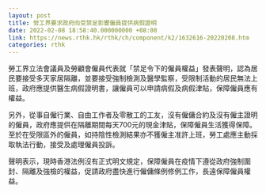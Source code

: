```yaml
---
layout: post
title: 勞工界要求政府向受禁足影響僱員提供病假證明
date: 2022-02-08 18:58:40.000000000 +08:00
link: https://news.rthk.hk/rthk/ch/component/k2/1632616-20220208.htm
categories: rthk
---
```


勞工界立法會議員及勞顧會僱員代表就「禁足令下的僱員權益」發表聲明，認為居民要接受多天家居隔離，並要接受強制檢測及醫學監察，受限制活動的居民無法上班，政府應提供醫生病假證明書，讓僱員可以申請病假及病假津貼，保障僱員應有權益。

另外，從事自僱行業、自由工作者及零散工的工友，沒有僱傭合約及沒有僱主證明的僱員，政府應提供在隔離期間每天700元的現金津貼，保障僱員生活獲得保障。至於在受限區外的僱員，如持陰性檢測結果亦不獲僱主准許上班，勞工處應主動採取執法行動，接受及處理僱員投訴。

聲明表示，現時香港法例沒有正式明文規定，保障僱員在疫情下遵從政府強制圍封、隔離及強檢的權益，促請政府盡快進行僱傭條例修例工作，長遠保障僱員權益。
